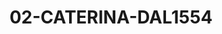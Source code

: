 ---
title: 02-CATERINA-DAL1554
image: /v1543919832/viterbo/02-CATERINA-DAL1554.jpg
brand: dalin
layout: vestito
---
